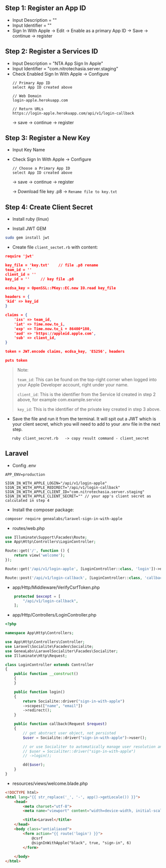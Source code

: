 
## Step 1: Register an App ID
- Input Description = ""
- Input Identifier = ""
- Sign In With Apple -> Edit -> Enable as a primary App ID -> Save -> continue -> register

## Step 2: Register a Services ID
- Input Description = "NTA App Sign In Apple"
- Input Identifier = "com.nitrotechasia.server.staging"
- Check Enabled Sign In With Apple -> Configure
    ```code
	// Primary App ID
	select App ID created above

	// Web Domain 
	login-apple.herokuapp.com

	// Return URLs
	https://login-apple.herokuapp.com/api/v1/login-callback
    ```
   -> save -> continue -> register

## Step 3: Register a New Key
- Input Key Name
- Check Sign In With Apple -> Configure
    ```code
	// Choose a Primary App ID
	select App ID created above
    ```
   -> save -> continue -> register

   -> Download file key .p8 -> `Rename file to key.txt`

## Step 4: Create Client Secret
- Install ruby (linux)

- Install JWT GEM
```bash
sudo gem install jwt
```

- Create file `client_sectet.rb` with content:

```json
require 'jwt'

key_file = 'key.txt'    // file .p8 rename
team_id = ''
client_id = '' 
key_id = ''     // key file .p8

ecdsa_key = OpenSSL::PKey::EC.new IO.read key_file

headers = {
'kid' => key_id
}

claims = {
    'iss' => team_id,
    'iat' => Time.now.to_i,
    'exp' => Time.now.to_i + 86400*180,
    'aud' => 'https://appleid.apple.com',
    'sub' => client_id,
}

token = JWT.encode claims, ecdsa_key, 'ES256', headers

puts token
```

> Note: 
>
> `team_id`: This can be found on the top-right corner when logged into your Apple Developer account, right under your name.
>
> `client_id`: This is the identifier from the Service Id created in step 2 above, for example com.example.service
>
> `key_id`: This is the identifier of the private key created in step 3 above.

- Save the file and run it from the terminal. It will spit out a JWT which is your client secret, which you will need to add to your .env file in the next step.
```code
   ruby client_secret.rb   -> copy result command - client_secret
```


## Laravel
- Config .env
```
APP_ENV=production

SIGN_IN_WITH_APPLE_LOGIN="/api/v1/login-apple"
SIGN_IN_WITH_APPLE_REDIRECT="/api/v1/login-callback"
SIGN_IN_WITH_APPLE_CLIENT_ID="com.nitrotechasia.server.staging"
SIGN_IN_WITH_APPLE_CLIENT_SECRET="" // your app's client secret as calculated in step 4
```

- Install the composer package:
```bash
composer require genealabs/laravel-sign-in-with-apple
```

- routes/web.php
```php
use Illuminate\Support\Facades\Route;
use App\Http\Controllers\LoginController;

Route::get('/', function () {
    return view('welcome');
});

Route::get('/api/v1/login-apple', [LoginController::class, 'login'])->name('login');

Route::post('/api/v1/login-callback', [LoginController::class, 'callback'])->name('callback');
```


- app/Http/Middleware/VerifyCsrfToken.php
```php
    protected $except = [
        "/api/v1/login-callback",
    ];
```

- app/Http/Controllers/LoginController.php
```php
<?php

namespace App\Http\Controllers;

use App\Http\Controllers\Controller;
use Laravel\Socialite\Facades\Socialite;
use GeneaLabs\LaravelSocialiter\Facades\Socialiter;
use Illuminate\Http\Request;

class LoginController extends Controller
{
    public function __construct()
    {
    }

    public function login()
    {
        return Socialite::driver("sign-in-with-apple")
        ->scopes(["name", "email"])
        ->redirect();
    }

    public function callback(Request $request)
    {
        // get abstract user object, not persisted
        $user = Socialite::driver("sign-in-with-apple")->user();

        // or use Socialiter to automatically manage user resolution and persistence
        // $user = Socialiter::driver("sign-in-with-apple")
        // ->login();

        dd($user);
    }
}

```

- resources/views/welcome.blade.php
```html
<!DOCTYPE html>
<html lang="{{ str_replace('_', '-', app()->getLocale()) }}">
    <head>
        <meta charset="utf-8">
        <meta name="viewport" content="width=device-width, initial-scale=1">

        <title>Laravel</title>
    </head>
    <body class="antialiased">
        <form action="{{ route('login') }}">
            @csrf
            @signInWithApple("black", true, "sign-in", 6)
        </form>
        
    </body>
</html>

```